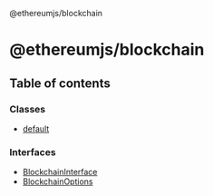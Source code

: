 @ethereumjs/blockchain

# @ethereumjs/blockchain

## Table of contents

### Classes

- [default](classes/default.md)

### Interfaces

- [BlockchainInterface](interfaces/BlockchainInterface.md)
- [BlockchainOptions](interfaces/BlockchainOptions.md)
